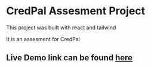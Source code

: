 # CredPal Assesment Project

This project was built with react  and tailwind

It is an assesment for CredPal

## Live Demo link can be found [here](https://bruno-credpal-assessment.netlify.app/)

